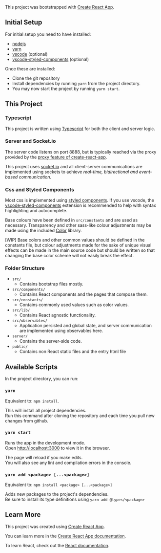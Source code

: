 This project was bootstrapped with [Create React App](https://github.com/facebook/create-react-app).

## Initial Setup
For initial setup you need to have installed:
- [nodejs](https://nodejs.org/en/download/)
- [yarn](https://classic.yarnpkg.com/en/docs/install/)
- [vscode](https://code.visualstudio.com/Download) (optional) 
- [vscode-styled-components](https://marketplace.visualstudio.com/items?itemName=jpoissonnier.vscode-styled-components) (optional)

Once these are installed:
- Clone the git repository
- Install dependencies by running `yarn` from the project directory.
- You may now start the project by running `yarn start`.

## This Project
### Typescript
This project is written using [Typescript](https://www.typescriptlang.org/docs/home) for both the client and server logic.

### Server and Socket<!-- autolink prevention -->.io
The server code listens on port 8888, but is typically reached via the proxy provided by the [proxy feature of create-react-app](https://create-react-app.dev/docs/proxying-api-requests-in-development/).

This project uses [socket.io](https://socket.io/) and all client-server communications are implemented using sockets to achieve _real-time, bidirectional and event-based communication._

### Css and Styled Components
Most css is implemented using [styled components](styled-components.com/). If you use vscode, the [vscode-styled-components](https://marketplace.visualstudio.com/items?itemName=jpoissonnier.vscode-styled-components) extension is recommended to help with syntax highlighting and autocomplete.

Base colours have been defined in `src/constants` and are used as necessary. Transparency and other sass-like colour adjustments may be made using the included [Color](https://www.npmjs.com/package/color) library.

[WIP] Base colors and other common values should be defined in the constants file, but colour adjustments made for the sake of unique visual effects can be made in the main source code but should be written so that changing the base color scheme will not easily break the effect.

### Folder Structure
- `src/` 
  - Contains bootstrap files mostly.
- `src/components/`
  - Contains React components and the pages that compose them.
- `src/constants/`
  - Contains commonly used values such as color values.
- `src/lib/`
  - Contains React agnostic functionality.
- `src/observables/`
  - Application persisted and global state, and server communication are implemented using observables here. 
- `server/`
  - Contains the server-side code.
- `public/`
  - Contains non React static files and the entry html file

## Available Scripts
In the project directory, you can run:

### `yarn`

Equivalent to: `npm install`.

This will install all project dependencies. <br />
Run this command after cloning the repository and each time you pull new changes from github.

### `yarn start`

Runs the app in the development mode.<br />
Open [http://localhost:3000](http://localhost:3000) to view it in the browser.

The page will reload if you make edits.<br />
You will also see any lint and compilation errors in the console.

### `yarn add <package> [...<package>]`

Equivalent to: `npm install <package> [...<package>]`

Adds new packages to the project's dependencies.<br />
Be sure to install its type definitions using `yarn add @types/<package>`

## Learn More

This project was created using [Create React App](https://facebook.github.io/create-react-app).

You can learn more in the [Create React App documentation](https://facebook.github.io/create-react-app/docs/getting-started).

To learn React, check out the [React documentation](https://reactjs.org/).